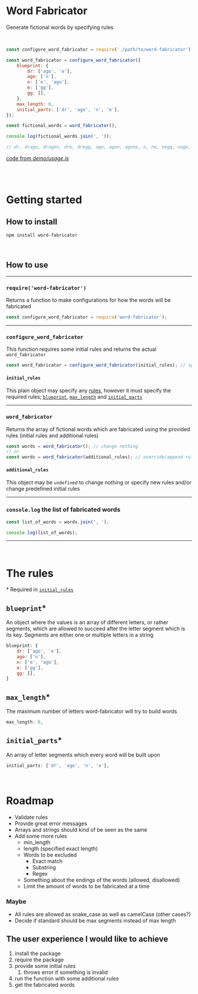 # Word Fabricator

Generate fictional words by specifying rules

<br>

```js
const configure_word_fabricator = require('./path/to/word-fabricator');

const word_fabricator = configure_word_fabricator({
    blueprint: {
        dr: ['ago', 'e'],
        ago: ['n'],
        n: ['e', 'ago'],
        e: ['gg'],
        gg: [],
    },
    max_length: 6,
    initial_parts: ['dr', 'ago', 'n', 'e'],
});

const fictional_words = word_fabricator();

console.log(fictional_words.join(', '));

// dr, drago, dragon, dre, dregg, ago, agon, agone, n, ne, negg, nago, nagon, nagone, e, egg
```

[code from _demo/usage.js_](./demo/usage.js)

<br>
<br>

# Getting started

## How to install

```bash
npm install word-fabricator
```

<br>

## How to use

---

### `require('word-fabricator')`

Returns a function to make configurations for how the words will be fabricated

```js
const configure_word_fabricator = require('word-fabricator');
```

---

### `configure_word_fabricator`

This function requires some initial rules and returns the actual `word_fabricator`

```js
const word_fabricator = configure_word_fabricator(initial_rules); // specify required rules
```

#### `initial_rules`

This plain object may specify any [rules](#the-rules), however it must specify the required rules; [`blueprint`](#blueprint), [`max_length`](#max_length) and [`initial_parts`](#initial_parts)

---

### `word_fabricator`

Returns the array of fictional words which are fabricated using the provided rules (initial rules and additional rules)

```js
const words = word_fabricator(); // change nothing
// or
const words = word_fabricator(additional_rules); // override/append rules
```

#### `additional_rules`

This object may be `undefined` to change nothing or specify new rules and/or change predefined initial rules

---

### `console.log` the list of fabricated words

```js
const list_of_words = words.join(', ');

console.log(list_of_words);
```

---

<br>

# The rules

\* Required in [`initial_rules`](#initial_rules)

## `blueprint`\*

An object where the values is an array of different letters, or rather segments, which are allowed to succeed after the letter segment which is its key. Segments are either one or multiple letters in a string

```js
blueprint: {
    dr: ['ago', 'e'],
    ago: ['n'],
    n: ['e', 'ago'],
    e: ['gg'],
    gg: [],
}
```

## `max_length`\*

The maximum number of letters word-fabricator will try to build words

```js
max_length: 6,
```

## `initial_parts`\*

An array of letter segments which every word will be built upon

```js
initial_parts: ['dr', 'ago', 'n', 'e'],
```

<br>

# Roadmap

-   Validate rules
-   Provide great error messages
-   Arrays and strings should kind of be seen as the same
-   Add some more rules
    -   min_length
    -   length (specified exact length)
    -   Words to be excluded
        -   Exact match
        -   Substring
        -   Regex
    -   Something about the endings of the words (allowed, disallowed)
    -   Limit the amount of words to be fabricated at a time <!-- probably using generator function with yield somewhere -->

### Maybe

-   All rules are allowed as snake_case as well as camelCase (other cases?)
-   Decide if standard should be max segments instead of max length

## The user experience I would like to achieve

1. install the package
2. require the package
3. provide some initial rules
    1. throws error if something is invalid
4. run the function with some additional rules
5. get the fabricated words
